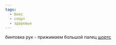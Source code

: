 ```yaml
---
tags:
  - бокс
  - спорт
  - здоровье
---
```

бинтовка рук - прижимаем большой палец
[шортс](https://www.youtube.com/shorts/jluTB-_PBwI?feature=share)
